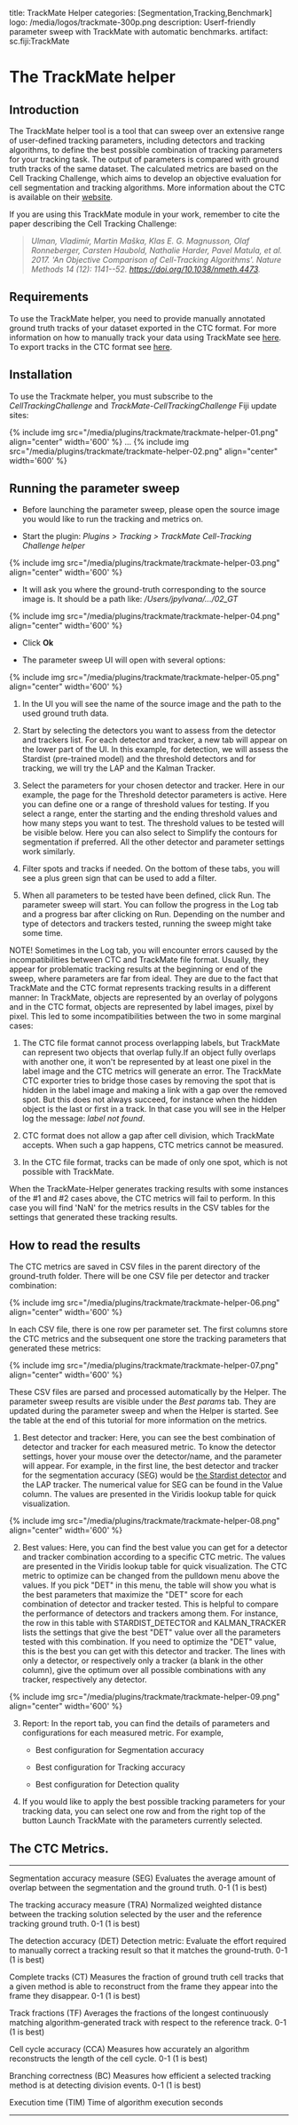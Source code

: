 title: TrackMate Helper
categories: [Segmentation,Tracking,Benchmark]
logo: /media/logos/trackmate-300p.png
description: Userf-friendly parameter sweep with TrackMate with automatic benchmarks.
artifact: sc.fiji:TrackMate

# The TrackMate helper

## Introduction

The TrackMate helper tool is a tool that can sweep over an extensive range of user-defined tracking parameters, including detectors and tracking algorithms, to define the best possible combination of tracking parameters for your tracking task. The output of parameters is compared with ground truth tracks of the same dataset. The calculated metrics are based on the Cell Tracking Challenge, which aims to develop an objective evaluation for cell segmentation and tracking algorithms. More information about the CTC is available on their [<span class="underline">website</span>](http://celltrackingchallenge.net/).

If you are using this TrackMate module in your work, remember to cite the paper describing the Cell Tracking Challenge:

> *Ulman, Vladimír, Martin Maška, Klas E. G. Magnusson, Olaf Ronneberger, Carsten Haubold, Nathalie Harder, Pavel Matula, et al. 2017. 'An Objective Comparison of Cell-Tracking Algorithms'. Nature Methods 14 (12): 1141--52. [<span class="underline">https://doi.org/10.1038/nmeth.4473</span>](https://doi.org/10.1038/nmeth.4473).*

## Requirements

To use the TrackMate helper, you need to provide manually annotated ground truth tracks of your dataset exported in the CTC format. For more information on how to manually track your data using TrackMate see [<span class="underline">here</span>](#fbznopvvgtgy). To export tracks in the CTC format see [<span class="underline">here</span>](#kldt9fa1h6pu).

## Installation

To use the Trackmate helper, you must subscribe to the *CellTrackingChallenge* and *TrackMate-CellTrackingChallenge* Fiji update sites:

{% include img 
src="/media/plugins/trackmate/trackmate-helper-01.png" 
align="center"
width='600'  %}
...
{% include img 
src="/media/plugins/trackmate/trackmate-helper-02.png" 
align="center"
width='600'  %}
## Running the parameter sweep

-   Before launching the parameter sweep, please open the source image you would like to run the tracking and metrics on.


-   Start the plugin: *Plugins \> Tracking \> TrackMate Cell-Tracking Challenge helper*

{% include img 
src="/media/plugins/trackmate/trackmate-helper-03.png" 
align="center"
width='600'  %}

-   It will ask you where the ground-truth corresponding to the source image is. It should be a path like: */Users/jpylvana/.../02_GT*

{% include img 
src="/media/plugins/trackmate/trackmate-helper-04.png" 
align="center"
width='600'  %}

-   Click **Ok**

-   The parameter sweep UI will open with several options:

{% include img 
src="/media/plugins/trackmate/trackmate-helper-05.png" 
align="center"
width='600'  %}

1.  In the UI you will see the name of the source image and the path to the used ground truth data.

2.  Start by selecting the detectors you want to assess from the detector and trackers list. For each detector and tracker, a new tab will appear on the lower part of the UI. In this example, for detection, we will assess the Stardist (pre-trained model) and the threshold detectors and for tracking, we will try the LAP and the Kalman Tracker.

3.  Select the parameters for your chosen detector and tracker. Here in our example, the page for the Threshold detector parameters is active. Here you can define one or a range of threshold values for testing. If you select a range, enter the starting and the ending threshold values and how many steps you want to test. The threshold values to be tested will be visible below. Here you can also select to Simplify the contours for segmentation if preferred. All the other detector and parameter settings work similarly.

4.  Filter spots and tracks if needed. On the bottom of these tabs, you will see a plus green sign that can be used to add a filter.

5.  When all parameters to be tested have been defined, click Run. The parameter sweep will start. You can follow the progress in the Log tab and a progress bar after clicking on Run. Depending on the number and type of detectors and trackers tested, running the sweep might take some time.

NOTE! Sometimes in the Log tab, you will encounter errors caused by the incompatibilities between CTC and TrackMate file format. Usually, they appear for problematic tracking results at the beginning or end of the sweep, where parameters are far from ideal. They are due to the fact that TrackMate and the CTC format represents tracking results in a different manner: In TrackMate, objects are represented by an overlay of polygons and in the CTC format, objects are represented by label images, pixel by pixel. This led to some incompatibilities between the two in some marginal cases:

1.  The CTC file format cannot process overlapping labels, but TrackMate can represent two objects that overlap fully.If an object fully overlaps with another one, it won't be represented by at least one pixel in the label image and the CTC metrics will generate an error. The TrackMate CTC exporter tries to bridge those cases by removing the spot that is hidden in the label image and making a link with a gap over the removed spot. But this does not always succeed, for instance when the hidden object is the last or first in a track. In that case you will see in the Helper log the message: *label not found*.

2.  CTC format does not allow a gap after cell division, which TrackMate accepts. When such a gap happens, CTC metrics cannot be measured.

3.  In the CTC file format, tracks can be made of only one spot, which is not possible with TrackMate.

When the TrackMate-Helper generates tracking results with some instances of the #1 and #2 cases above, the CTC metrics will fail to perform. In this case you will find 'NaN' for the metrics results in the CSV tables for the settings that generated these tracking results.

## How to read the results

The CTC metrics are saved in CSV files in the parent directory of the ground-truth folder. There will be one CSV file per detector and tracker combination:


{% include img 
src="/media/plugins/trackmate/trackmate-helper-06.png" 
align="center"
width='600'  %}

In each CSV file, there is one row per parameter set. The first columns store the CTC metrics and the subsequent one store the tracking parameters that generated these metrics:


{% include img 
src="/media/plugins/trackmate/trackmate-helper-07.png" 
align="center"
width='600'  %}

These CSV files are parsed and processed automatically by the Helper. The parameter sweep results are visible under the *Best params* tab. They are updated during the parameter sweep and when the Helper is started. See the table at the end of this tutorial for more information on the metrics.

1.  Best detector and tracker: Here, you can see the best combination of detector and tracker for each measured metric. To know the detector settings, hover your mouse over the detector/name, and the parameter will appear. For example, in the first line, the best detector and tracker for the segmentation accuracy (SEG) would be [<span class="underline">the</span> <span class="underline">Stardist</span> <span class="underline">detector</span>](#kix.70d7wv3jsui7) and the LAP tracker. The numerical value for SEG can be found in the Value column. The values are presented in the Viridis lookup table for quick visualization.

{% include img 
src="/media/plugins/trackmate/trackmate-helper-08.png" 
align="center"
width='600'  %}

2.  Best values: Here, you can find the best value you can get for a detector and tracker combination according to a specific CTC metric. The values are presented in the Viridis lookup table for quick visualization. The CTC metric to optimize can be changed from the pulldown menu above the values. If you pick "DET" in this menu, the table will show you what is the best parameters that maximize the "DET" score for each combination of detector and tracker tested. This is helpful to compare the performance of detectors and trackers among them. For instance, the row in this table with STARDIST_DETECTOR and KALMAN_TRACKER lists the settings that give the best "DET" value over all the parameters tested with this combination. If you need to optimize the "DET" value, this is the best you can get with this detector and tracker. The lines with only a detector, or respectively only a tracker (a blank in the other column), give the optimum over all possible combinations with any tracker, respectively any detector.

{% include img 
src="/media/plugins/trackmate/trackmate-helper-09.png" 
align="center"
width='600'  %}

3.  Report: In the report tab, you can find the details of parameters and configurations for each measured metric. For example,

    -   Best configuration for Segmentation accuracy

    -   Best configuration for Tracking accuracy

    -   Best configuration for Detection quality

4.  If you would like to apply the best possible tracking parameters for your tracking data, you can select one row and from the right top of the button Launch TrackMate with the parameters currently selected.

## The CTC Metrics.

------------------------------------- -------------------------------------------------------------------------------------------------------------------------------------------------------- -----------------
  Segmentation accuracy measure (SEG)   Evaluates the average amount of overlap between the segmentation and the ground truth.                                                                   0-1 (1 is best)

  The tracking accuracy measure (TRA)   Normalized weighted distance between the tracking solution selected by the user and the reference tracking ground truth.                                 0-1 (1 is best)

  The detection accuracy (DET)          Detection metric: Evaluate the effort required to manually correct a tracking result so that it matches the ground-truth.                                0-1 (1 is best)

  Complete tracks (CT)                  Measures the fraction of ground truth cell tracks that a given method is able to reconstruct from the frame they appear into the frame they disappear.   0-1 (1 is best)

  Track fractions (TF)                  Averages the fractions of the longest continuously matching algorithm-generated track with respect to the reference track.                               0-1 (1 is best)

  Cell cycle accuracy (CCA)             Measures how accurately an algorithm reconstructs the length of the cell cycle.                                                                          0-1 (1 is best)

  Branching correctness (BC)            Measures how efficient a selected tracking method is at detecting division events.                                                                       0-1 (1 is best)

  Execution time (TIM)                  Time of algorithm execution                                                                                                                              seconds

------------------------------------- -------------------------------------------------------------------------------------------------------------------------------------------------------- -----------------
